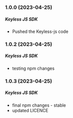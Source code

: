### 1.0.0 (2023-04-25)

##### Keyless JS SDK

* Pushed the Keyless-js code 

### 1.0.2 (2023-04-25)

##### Keyless JS SDK

* testing npm changes 

### 1.0.3 (2023-04-25)

##### Keyless JS SDK

* final npm changes - stable 
* updated LICENCE


